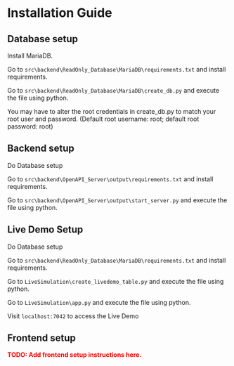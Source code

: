 # Installation Guide


## Database setup

Install MariaDB.

Go to `src\backend\ReadOnly_Database\MariaDB\requirements.txt` and install requirements.

Go to `src\backend\ReadOnly_Database\MariaDB\create_db.py` and execute the file using python.

You may have to alter the root credentials in create_db.py to match your root user and password. (Default root username: root; default root password: root)



## Backend setup
Do Database setup

Go to `src\backend\OpenAPI_Server\output\requirements.txt` and install requirements.

Go to `src\backend\OpenAPI_Server\output\start_server.py` and execute the file using python.



## Live Demo Setup
Do Database setup

Go to `src\backend\ReadOnly_Database\MariaDB\requirements.txt` and install requirements.

Go to `LiveSimulation\create_livedemo_table.py` and execute the file using python.

Go to `LiveSimulation\app.py` and execute the file using python.

Visit `localhost:7042` to access the Live Demo


## Frontend setup

**<span style="color:red">TODO: Add frontend setup instructions here.</span>**






